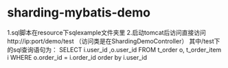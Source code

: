 # sharding-mybatis-demo
1.sql脚本在resource下sqlexample文件夹里
2.启动tomcat后访问直接访问http://ip:port/demo/test （访问类是在ShardingDemoController）
其中/test下的sql查询语句为：
         SELECT
        i.user_id  ,o.user_id
        FROM
        t_order o, t_order_item i
        WHERE
        o.order_id = i.order_id
        order by i.user_id
 

